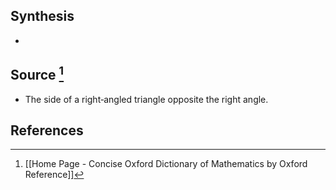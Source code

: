 ## Synthesis
- 
## Source [^1]
- The side of a right‐angled triangle opposite the right angle.
## References

[^1]: [[Home Page - Concise Oxford Dictionary of Mathematics by Oxford Reference]]